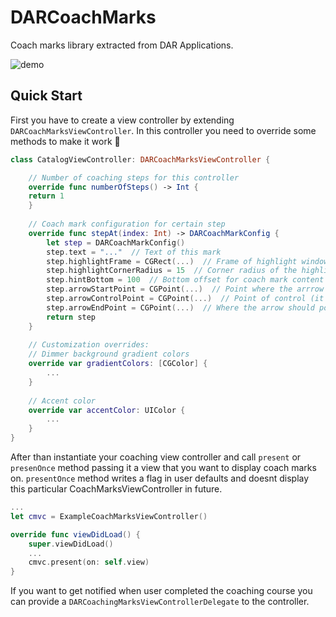 # DARCoachMarks

Coach marks library extracted from DAR Applications.

![demo](https://thumbs.gfycat.com/BestExcitableClumber-size_restricted.gif)

## Quick Start

First you have to create a view controller by extending `DARCoachMarksViewController`. In this controller you need to override some methods to make it work 🙌

```Swift
class CatalogViewController: DARCoachMarksViewController {

    // Number of coaching steps for this controller
    override func numberOfSteps() -> Int {
	return 1
    }
    
    // Coach mark configuration for certain step
    override func stepAt(index: Int) -> DARCoachMarkConfig {
    	let step = DARCoachMarkConfig()
        step.text = "..."  // Text of this mark
        step.highlightFrame = CGRect(...)  // Frame of highlight window in dimmer
        step.highlightCornerRadius = 15  // Corner radius of the highlight window
        step.hintBottom = 100  // Bottom offset for coach mark content (text and buttons)
        step.arrowStartPoint = CGPoint(...)  // Point where the arrrow should start
        step.arrowControlPoint = CGPoint(...)  // Point of control (it uses quad curve path)
        step.arrowEndPoint = CGPoint(...)  // Where the arrow should point
        return step
    }
    
    // Customization overrides:
    // Dimmer background gradient colors
    override var gradientColors: [CGColor] {
    	...
    }
    
    // Accent color
    override var accentColor: UIColor {
    	...
    }
}
```

After than instantiate your coaching view controller and call `present` or `presenOnce` method passing it a view that you want to display coach marks on. `presentOnce` method writes a flag in user defaults and doesnt display this particular CoachMarksViewController in future.

```Swift
...
let cmvc = ExampleCoachMarksViewController()

override func viewDidLoad() {
    super.viewDidLoad()
    ...
    cmvc.present(on: self.view)
}
```

If you want to get notified when user completed the coaching course you can provide a `DARCoachingMarksViewControllerDelegate` to the controller.
